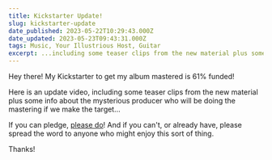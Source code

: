 ```yaml
---
title: Kickstarter Update!
slug: kickstarter-update
date_published: 2023-05-22T10:29:43.000Z
date_updated: 2023-05-23T09:43:31.000Z
tags: Music, Your Illustrious Host, Guitar
excerpt: ...including some teaser clips from the new material plus some info about the mysterious producer
---
```


Hey there! My Kickstarter to get my album mastered is 61% funded!

Here is an update video, including some teaser clips from the new material plus some info about the mysterious producer who will be doing the mastering if we make the target...

If you can pledge, [please do](http://kck.st/3HBamlE)! And if you can't, or already have, please spread the word to anyone who might enjoy this sort of thing.

Thanks!
